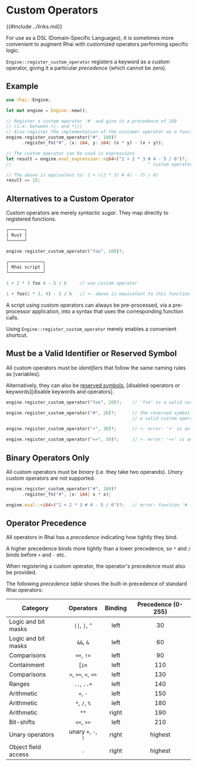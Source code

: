Custom Operators
================

{{#include ../links.md}}

For use as a DSL (Domain-Specific Languages), it is sometimes more convenient to augment Rhai with
customized operators performing specific logic.

`Engine::register_custom_operator` registers a keyword as a custom operator, giving it a particular
_precedence_ (which cannot be zero).


Example
-------

```rust no_run
use rhai::Engine;

let mut engine = Engine::new();

// Register a custom operator '#' and give it a precedence of 160
// (i.e. between +|- and *|/)
// Also register the implementation of the customer operator as a function
engine.register_custom_operator("#", 160)?
      .register_fn("#", |x: i64, y: i64| (x * y) - (x + y));

// The custom operator can be used in expressions
let result = engine.eval_expression::<i64>("1 + 2 * 3 # 4 - 5 / 6")?;
//                                                    ^ custom operator

// The above is equivalent to: 1 + ((2 * 3) # 4) - (5 / 6)
result == 15;
```


Alternatives to a Custom Operator
--------------------------------

Custom operators are merely _syntactic sugar_.  They map directly to registered functions.

```rust no_run
┌──────┐
│ Rust │
└──────┘

engine.register_custom_operator("foo", 160)?;

┌─────────────┐
│ Rhai script │
└─────────────┘

1 + 2 * 3 foo 4 - 5 / 6     // use custom operator

1 + foo(2 * 3, 4) - 5 / 6   // <- above is equivalent to this function call
```

A script using custom operators can always be pre-processed, via a pre-processor application,
into a syntax that uses the corresponding function calls.

Using `Engine::register_custom_operator` merely enables a convenient shortcut.


Must be a Valid Identifier or Reserved Symbol
--------------------------------------------

All custom operators must be _identifiers_ that follow the same naming rules as [variables].

Alternatively, they can also be [reserved symbols]({{rootUrl}}/appendix/operators.md#symbols),
[disabled operators or keywords][disable keywords and operators].

```rust no_run
engine.register_custom_operator("foo", 20)?;    // 'foo' is a valid custom operator

engine.register_custom_operator("#", 20)?;      // the reserved symbol '#' is also
                                                // a valid custom operator

engine.register_custom_operator("+", 30)?;      // <- error: '+' is an active operator

engine.register_custom_operator("=>", 30)?;     // <- error: '=>' is an active symbol
```


Binary Operators Only
---------------------

All custom operators must be _binary_ (i.e. they take two operands).
_Unary_ custom operators are not supported.

```rust no_run
engine.register_custom_operator("#", 160)?
      .register_fn("#", |x: i64| x * x);

engine.eval::<i64>("1 + 2 * 3 # 4 - 5 / 6")?;   // error: function '# (i64, i64)' not found
```


Operator Precedence
-------------------

All operators in Rhai has a _precedence_ indicating how tightly they bind.

A higher precedence binds more tightly than a lower precedence, so `*` and `/` binds before `+` and `-` etc.

When registering a custom operator, the operator's precedence must also be provided.

The following _precedence table_ shows the built-in precedence of standard Rhai operators:

| Category            |                Operators                 | Binding | Precedence (0-255) |
| ------------------- | :--------------------------------------: | :-----: | :----------------: |
| Logic and bit masks | <code>\|\|</code>,  <code>\|</code>, `^` |  left   |         30         |
| Logic and bit masks |                `&&`, `&`                 |  left   |         60         |
| Comparisons         |                `==`, `!=`                |  left   |         90         |
| Containment         |                  [`in`                   |  left   |        110         |
| Comparisons         |           `>`, `>=`, `<`, `<=`           |  left   |        130         |
| Ranges              |               `..`, `..=`                |  left   |        140         |
| Arithmetic          |                 `+`, `-`                 |  left   |        150         |
| Arithmetic          |              `*`, `/`, `%`               |  left   |        180         |
| Arithmetic          |                   `**`                   |  right  |        190         |
| Bit-shifts          |                `<<`, `>>`                |  left   |        210         |
| Unary operators     |           unary `+`, `-`, `!`            |  right  |      highest       |
| Object field access |                   `.`                    |  right  |      highest       |
